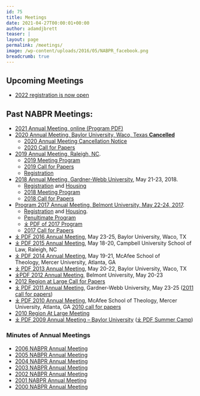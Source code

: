 ```yaml
---
id: 75
title: Meetings
date: 2021-04-27T00:00:01+00:00
author: adamdjbrett
teaser: |
layout: page
permalink: /meetings/
image: /wp-content/uploads/2016/05/NABPR_facebook.png
breadcrumb: true
---
```

## Upcoming Meetings
  * [2022 registration is now open](/meetings/registration/)

## Past NABPR Meetings:
* [2021 Annual Meeting, online (Program PDF)](/pdfs/)
* [2020 Annual Meeting, Baylor University, Waco, Texas **Cancelled**](/covid-19-nabpr-meeting-notice/)
  * [2020 Annual Meeting Cancellation Notice](/covid-19-nabpr-meeting-notice/)
  * [2020 Call for Papers](/annual-call-papers-baylor-meeting/)
* [2019 Annual Meeting, Raleigh, NC](/2019-nabpr-meeting-program/).
    * [2019 Meeting Program](/2019-nabpr-meeting-program/)
    * [2019 Call for Papers](/2019-nabpr-call-for-papers/)
    * [Registration](/meetings/registration/)
* [2018 Annual Meeting, Gardner-Webb University](/meeting-at-gardner-webb-program/), May 21-23, 2018.
    * [Registration](/meetings/registration/) and [Housing](/meetings/housing/)
    * [2018 Meeting Program](/meeting-at-gardner-webb-program/)
    * [2018 Call for Papers](/2018-nabpr-call-for-papers/)
* [Program 2017 Annual Meeting, Belmont University, May 22-24, 2017](/meetings/2017-annual-meeting-nabpr-program/).
    * [Registration](/meetings/registration/) and [Housing](/meetings/housing/).
    * [Penultimate Program](/penultimate-nabpr-2017-program-draft/)
    * [⤓ PDF of 2017 Program](/wp-content/uploads/2017/05/PENULTIMATE-NABPR-Program-May2017-Belmont.pdf)
    * [2017 Call for Papers](/cfp-2017-nabpr-annual-meeting/)
* [⤓ PDF 2016 Annual Meeting](/wp-content/uploads/2016/05/5.0_NABPR_Program_May2016_Baylor-1.pdf), May 23-25, Baylor University, Waco, TX
* [⤓ PDF 2015 Annual Meeting](/wp-content/uploads/2016/05/NABPRProgram2015RaleighDraft-1.pdf), May 18-20, Campbell University School of Law, Raleigh, NC
* [⤓ PDF 2014 Annual Meeting](/wp-content/uploads/2016/05/NABPRProgram2014AtlantaDraft-1.pdf), May 19-21, McAfee School of Theology, Mercer University, Atlanta, GA
* [⤓ PDF 2013 Annual Meeting](/wp-content/uploads/2016/08/NABPRProgram2013Baylor.pdf), May 20-22, Baylor University, Waco, TX
* [⤓PDF 2012 Annual Meeting](/wp-content/uploads/2016/08/NABPRProgram-2012-Belmont-for-final-publication.pdf), Belmont University, May 20-23
* [2012 Region at Large Call for Papers](/meetings/2012-nabpr-region-at-large/)
* [⤓ PDF 2011 Annual Meeting](/wp-content/uploads/2016/08/NABPRProgram2011Boiling-Springs-final.pdf), Gardner-Webb University, May 23-25 ([2011 call for papers](/meetings/nabpr-2011-call-for-papers/))
* [⤓ PDF 2010 Annual Meeting](/wp-content/uploads/2016/05/NABPRProgram2010Atlanta.pdf), McAfee School of Theology, Mercer University, Atlanta, GA [2010 call for papers](/meetings/call-for-papers-nabpr-annual-meeting-2010/)
* [2010 Region At Large Meeting](/meetings/2010-nabpr-region-at-large/)
* [⤓ PDF 2009 Annual Meeting – Baylor University](/wp-content/uploads/2016/08/NABPR-Program-2009-rev-1.pdf) ([⤓ PDF Summer Camp](/wp-content/uploads/2016/08/SUMMER-CAMP-2009-FORM-E-00015623.pdf))


### Minutes of Annual Meetings

  * [2006 NABPR Annual Meeting](/meetings/nabpr-annual-meeting-2006/)
  * [2005 NABPR Annual Meeting](/meetings/nabpr-annual-meeting-2005/)
  * [2004 NABPR Annual Meeting](/meetings/nabpr-annual-meeting-2004/)
  * [2003 NABPR Annual Meeting](/meetings/nabpr-annual-meeting-2003/)
  * [2002 NABPR Annual Meeting](/meetings/nabpr-annual-meeting-2002/)
  * [2001 NABPR Annual Meeting](/meetings/nabpr-annual-meeting-2001/)
  * [2000 NABPR Annual Meeting](/meetings/nabpr-annual-meeting-2000/)
